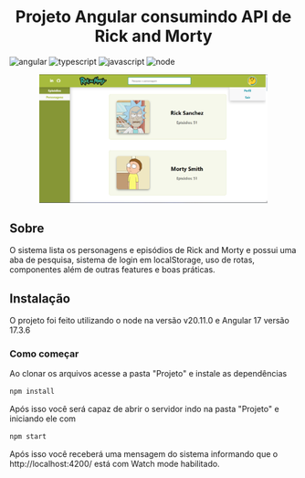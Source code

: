 [JAVASCRIPT__BADGE]: https://img.shields.io/badge/Javascript-000?style=for-the-badge&logo=javascript
[TYPESCRIPT__BADGE]: https://img.shields.io/badge/typescript-D4FAFF?style=for-the-badge&logo=typescript
[NODE__BADGE]: https://img.shields.io/badge/node.js-6DA55F?style=for-the-badge&logo=node.js&logoColor=white
[ANGULAR__BADGE]: https://img.shields.io/badge/Angular-red?style=for-the-badge&logo=angular

<h1 align="center" style="font-weight: bold;">Projeto Angular consumindo API de Rick and Morty</h1>

![angular][ANGULAR__BADGE]
![typescript][TYPESCRIPT__BADGE]
![javascript][JAVASCRIPT__BADGE]
![node][NODE__BADGE]


<p align="center">
    <img src="/.github/example.png" alt="Image Example" width="400px">
</p>

<h2 id="started">Sobre</h2>

O sistema lista os personagens e episódios de Rick and Morty e possui uma aba de pesquisa, sistema de login em localStorage, uso de rotas, componentes além de outras features e boas práticas.

<h2>Instalação</h2>

O projeto foi feito utilizando o node na versão v20.11.0 e Angular 17 versão 17.3.6

<h3>Como começar</h3>

Ao clonar os arquivos acesse a pasta "Projeto" e instale as dependências
```bash
npm install
```
Após isso você será capaz de abrir o servidor indo na pasta "Projeto" e iniciando ele com

```bash
npm start
```
Após isso você receberá uma mensagem do sistema informando que o http://localhost:4200/ está com Watch mode habilitado.
